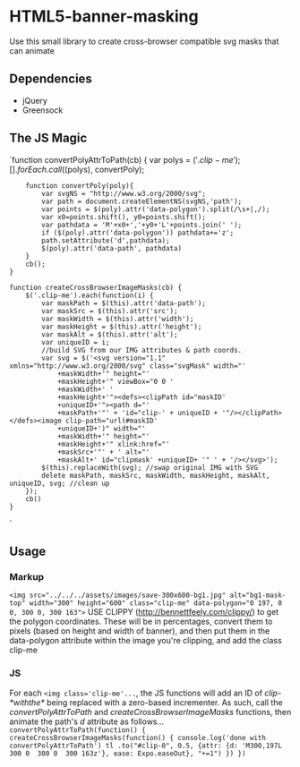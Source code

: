 # HTML5-banner-masking
Use this small library to create cross-browser compatible svg masks that can animate

## Dependencies
* jQuery
* Greensock

## The JS Magic
`function convertPolyAttrToPath(cb) {
		var polys = $('.clip-me');
		[].forEach.call($(polys), convertPoly);

		function convertPoly(poly){
			var svgNS = "http://www.w3.org/2000/svg";
			var path = document.createElementNS(svgNS,'path');
			var points = $(poly).attr('data-polygon').split(/\s+|,/);
			var x0=points.shift(), y0=points.shift();
			var pathdata = 'M'+x0+','+y0+'L'+points.join(' ');
			if ($(poly).attr('data-polygon')) pathdata+='z';
			path.setAttribute('d',pathdata);
			$(poly).attr('data-path', pathdata)
		}
		cb();
	}

	function createCrossBrowserImageMasks(cb) {
		$('.clip-me').each(function(i) {
			var maskPath = $(this).attr('data-path');
			var maskSrc = $(this).attr('src');
			var maskWidth = $(this).attr('width');
			var maskHeight = $(this).attr('height');
			var maskAlt = $(this).attr('alt');
			var uniqueID = i;
			//build SVG from our IMG attributes & path coords.
			var svg = $('<svg version="1.1" xmlns="http://www.w3.org/2000/svg" class="svgMask" width="'
				+maskWidth+'" height="'
				+maskHeight+'" viewBox="0 0 '
				+maskWidth+' '
				+maskHeight+'"><defs><clipPath id="maskID'
				+uniqueID+'"><path d="'
				+maskPath+'"' + 'id="clip-' + uniqueID + '"/></clipPath>  </defs><image clip-path="url(#maskID'
				+uniqueID+')" width="'
				+maskWidth+'" height="'
				+maskHeight+'" xlink:href="'
				+maskSrc+'"' + ' alt="'
				+maskAlt+' id="clipmask' +uniqueID+ '" ' + '/></svg>');
			$(this).replaceWith(svg); //swap original IMG with SVG
			delete maskPath, maskSrc, maskWidth, maskHeight, maskAlt, uniqueID, svg; //clean up
		});
		cb()
	}
`
## Usage
### Markup
`<img src="../../../assets/images/save-300x600-bg1.jpg" alt="bg1-mask-top" width="300" height="600" class="clip-me" data-polygon="0 197, 0 0, 300 0, 300 163">`
USE CLIPPY (http://bennettfeely.com/clippy/) to get the polygon coordinates. These will be in percentages, convert them to pixels (based on height and width of banner), and then put them in the data-polygon attribute within the image you're clipping, and add the class clip-me
### JS
For each `<img class='clip-me'...`, the JS functions will add an ID of *clip-$* with the *$* being replaced with a zero-based incrementer. As such, call the *convertPolyAttrToPath* and *createCrossBrowserImageMasks* functions, then animate the path's *d* attribute as follows... 
`convertPolyAttrToPath(function() {
	createCrossBrowserImageMasks(function() {
		console.log('done with convertPolyAttrToPath')
				tl
				.to("#clip-0", 0.5, {attr: {d: 'M300,197L 300 0  300 0  300 163z'}, ease: Expo.easeOut}, "+=1")
		})
})
`
